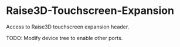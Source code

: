 # Raise3D-Touchscreen-Expansion

Access to Raise3D touchscreen expansion header.

TODO: Modify device tree to enable other ports.
